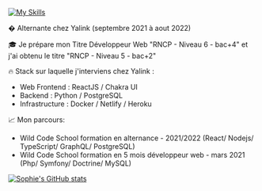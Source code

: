 [![My Skills](https://skillicons.dev/icons?i=js,react,nodejs,php,symfony,python,mysql,postgres,graphql,docker)](https://skillicons.dev)

� Alternante chez Yalink (septembre 2021 à aout 2022)

🎓 Je prépare mon Titre Développeur Web "RNCP - Niveau 6 - bac+4" et j'ai obtenu le titre "RNCP - Niveau 5 - bac+2"

🔥 Stack sur laquelle j'interviens chez Yalink :
- Web Frontend : ReactJS / Chakra UI
- Backend : Python / PostgreSQL
- Infrastructure : Docker / Netlify / Heroku

📈 Mon parcours:
- Wild Code School formation en alternance - 2021/2022 (React/ Nodejs/ TypeScript/ GraphQL/ PostgreSQL)
- Wild Code School formation en 5 mois développeur web - mars 2021 (Php/ Symfony/ Doctrine/ MySQL) 


[![Sophie's GitHub stats](https://github-readme-stats.vercel.app/api?username=sophiewright31&show_icons=true&theme=radical)](https://github.com/sophiewright31/github-readme-stats)



<!---
sophiewright31/sophiewright31 is a ✨ special ✨ repository because its README.md (this file) appears on your GitHub profile.
You can click the Preview link to take a look at your changes.
--->
